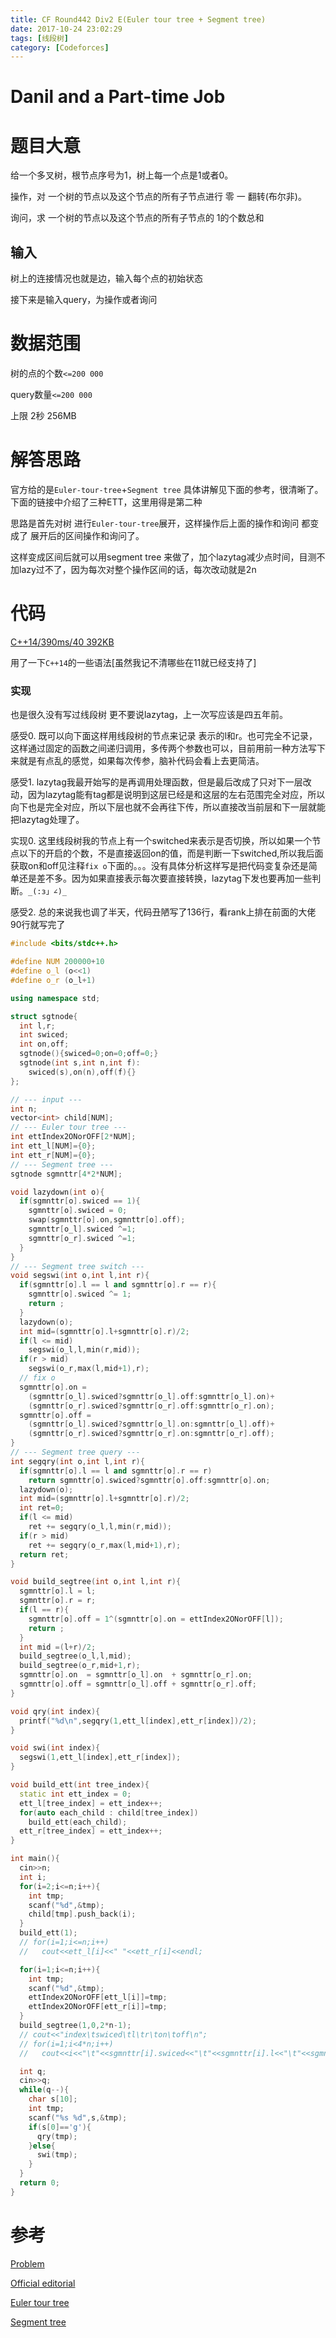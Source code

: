 ```yaml
---
title: CF Round442 Div2 E(Euler tour tree + Segment tree)
date: 2017-10-24 23:02:29
tags: [线段树]
category: [Codeforces]
---
```


# Danil and a Part-time Job

# 题目大意

给一个多叉树，根节点序号为1，树上每一个点是1或者0。

操作，对 一个树的节点以及这个节点的所有子节点进行 零 一 翻转(布尔非)。

询问，求 一个树的节点以及这个节点的所有子节点的 1的个数总和

## 输入

树上的连接情况也就是边，输入每个点的初始状态

接下来是输入query，为操作或者询问

# 数据范围

树的点的个数`<=200 000`

query数量`<=200 000`

上限 2秒 256MB

# 解答思路

官方给的是`Euler-tour-tree`+`Segment tree` 具体讲解见下面的参考，很清晰了。下面的链接中介绍了三种ETT，这里用得是第二种

思路是首先对树 进行`Euler-tour-tree`展开，这样操作后上面的操作和询问 都变成了 展开后的区间操作和询问了。

这样变成区间后就可以用segment tree 来做了，加个lazytag减少点时间，目测不加lazy过不了，因为每次对整个操作区间的话，每次改动就是2n

# 代码

[C++14/390ms/40 392KB](http://codeforces.com/contest/877/submission/31694632)

用了一下`C++14`的一些语法[虽然我记不清哪些在11就已经支持了]

### 实现

也是很久没有写过线段树 更不要说lazytag，上一次写应该是四五年前。

感受0. 既可以向下面这样用线段树的节点来记录 表示的l和r。也可完全不记录，这样通过固定的函数之间递归调用，多传两个参数也可以，目前用前一种方法写下来就是有点乱的感觉，如果每次传参，脑补代码会看上去更简洁。

感受1. lazytag我最开始写的是再调用处理函数，但是最后改成了只对下一层改动，因为lazytag能有tag都是说明到这层已经是和这层的左右范围完全对应，所以向下也是完全对应，所以下层也就不会再往下传，所以直接改当前层和下一层就能把lazytag处理了。

实现0. 这里线段树我的节点上有一个switched来表示是否切换，所以如果一个节点以下的开启的个数，不是直接返回on的值，而是判断一下switched,所以我后面获取on和off见注释`fix o`下面的。。。没有具体分析这样写是把代码变复杂还是简单还是差不多。因为如果直接表示每次要直接转换，lazytag下发也要再加一些判断。`_(:з」∠)_`

感受2. 总的来说我也调了半天，代码丑陋写了136行，看rank上排在前面的大佬 90行就写完了

```c++
#include <bits/stdc++.h>

#define NUM 200000+10
#define o_l (o<<1)
#define o_r (o_l+1)

using namespace std;

struct sgtnode{
  int l,r;
  int swiced;
  int on,off;
  sgtnode(){swiced=0;on=0;off=0;}
  sgtnode(int s,int n,int f):
    swiced(s),on(n),off(f){}
};

// --- input ---
int n;
vector<int> child[NUM];
// --- Euler tour tree ---
int ettIndex2ONorOFF[2*NUM];
int ett_l[NUM]={0};
int ett_r[NUM]={0};
// --- Segment tree ---
sgtnode sgmnttr[4*2*NUM];

void lazydown(int o){
  if(sgmnttr[o].swiced == 1){
    sgmnttr[o].swiced = 0;
    swap(sgmnttr[o].on,sgmnttr[o].off);
    sgmnttr[o_l].swiced ^=1;
    sgmnttr[o_r].swiced ^=1;
  }
}
// --- Segment tree switch ---
void segswi(int o,int l,int r){
  if(sgmnttr[o].l == l and sgmnttr[o].r == r){
    sgmnttr[o].swiced ^= 1;
    return ;
  }
  lazydown(o);
  int mid=(sgmnttr[o].l+sgmnttr[o].r)/2;
  if(l <= mid)
    segswi(o_l,l,min(r,mid));
  if(r > mid)
    segswi(o_r,max(l,mid+1),r);
  // fix o
  sgmnttr[o].on =
    (sgmnttr[o_l].swiced?sgmnttr[o_l].off:sgmnttr[o_l].on)+
    (sgmnttr[o_r].swiced?sgmnttr[o_r].off:sgmnttr[o_r].on);
  sgmnttr[o].off =
    (sgmnttr[o_l].swiced?sgmnttr[o_l].on:sgmnttr[o_l].off)+
    (sgmnttr[o_r].swiced?sgmnttr[o_r].on:sgmnttr[o_r].off);
}
// --- Segment tree query ---
int segqry(int o,int l,int r){
  if(sgmnttr[o].l == l and sgmnttr[o].r == r)
    return sgmnttr[o].swiced?sgmnttr[o].off:sgmnttr[o].on;
  lazydown(o);
  int mid=(sgmnttr[o].l+sgmnttr[o].r)/2;
  int ret=0;
  if(l <= mid)
    ret += segqry(o_l,l,min(r,mid));
  if(r > mid)
    ret += segqry(o_r,max(l,mid+1),r);
  return ret;
}

void build_segtree(int o,int l,int r){
  sgmnttr[o].l = l;
  sgmnttr[o].r = r;
  if(l == r){
    sgmnttr[o].off = 1^(sgmnttr[o].on = ettIndex2ONorOFF[l]);
    return ;
  }
  int mid =(l+r)/2;
  build_segtree(o_l,l,mid);
  build_segtree(o_r,mid+1,r);
  sgmnttr[o].on  = sgmnttr[o_l].on  + sgmnttr[o_r].on;
  sgmnttr[o].off = sgmnttr[o_l].off + sgmnttr[o_r].off;
}

void qry(int index){
  printf("%d\n",segqry(1,ett_l[index],ett_r[index])/2);
}

void swi(int index){
  segswi(1,ett_l[index],ett_r[index]);
}

void build_ett(int tree_index){
  static int ett_index = 0;
  ett_l[tree_index] = ett_index++;
  for(auto each_child : child[tree_index])
    build_ett(each_child);
  ett_r[tree_index] = ett_index++;
}

int main(){
  cin>>n;
  int i;
  for(i=2;i<=n;i++){
    int tmp;
    scanf("%d",&tmp);
    child[tmp].push_back(i);
  }
  build_ett(1);
  // for(i=1;i<=n;i++)
  //   cout<<ett_l[i]<<" "<<ett_r[i]<<endl;

  for(i=1;i<=n;i++){
    int tmp;
    scanf("%d",&tmp);
    ettIndex2ONorOFF[ett_l[i]]=tmp;
    ettIndex2ONorOFF[ett_r[i]]=tmp;
  }
  build_segtree(1,0,2*n-1);
  // cout<<"index\tswiced\tl\tr\ton\toff\n";
  // for(i=1;i<4*n;i++)
  //   cout<<i<<"\t"<<sgmnttr[i].swiced<<"\t"<<sgmnttr[i].l<<"\t"<<sgmnttr[i].r<<"\t"<<sgmnttr[i].on<<"\t"<<sgmnttr[i].off<<endl;

  int q;
  cin>>q;
  while(q--){
    char s[10];
    int tmp;
    scanf("%s %d",s,&tmp);
    if(s[0]=='g'){
      qry(tmp);
    }else{
      swi(tmp);
    }
  }
  return 0;
}
```

# 参考

[Problem](http://codeforces.com/contest/877/problem/E)

[Official editorial](http://codeforces.com/blog/entry/55362)

[Euler tour tree](http://codeforces.com/blog/entry/18369)

[Segment tree](https://en.wikipedia.org/wiki/Segment_tree)
